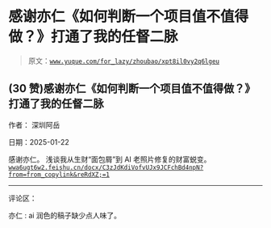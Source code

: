 # 感谢亦仁《如何判断一个项目值不值得做？》打通了我的任督二脉

> 原文：[`www.yuque.com/for_lazy/zhoubao/xpt8il0vy2q6lgeu`](https://www.yuque.com/for_lazy/zhoubao/xpt8il0vy2q6lgeu)

## (30 赞)感谢亦仁《如何判断一个项目值不值得做？》打通了我的任督二脉

作者： 深圳阿岳

日期：2025-01-22

感谢亦仁。 浅谈我从生财“面包屑”到 AI 老照片修复的财富蜕变。 [`wwa6ugt6w2.feishu.cn/docx/C3zJdKdiVofvUJx9JCFchBd4npN?from=from_copylink&reRdXZ;=1`](https://wwa6ugt6w2.feishu.cn/docx/C3zJdKdiVofvUJx9JCFchBd4npN?from=from_copylink&reRdXZ;=1)

* * *

评论区：

亦仁 : ai 润色的稿子缺少点人味了。